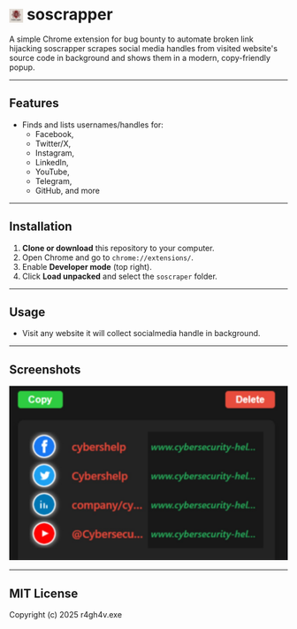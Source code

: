 # <img src="icons/icon16.png" alt="soscrapper logo" width="25" style="vertical-align:middle;"> soscrapper

A simple Chrome extension for bug bounty to automate broken link hijacking soscrapper scrapes social media handles from visited website's source code in background and shows them in a modern, copy-friendly popup.

---

## Features
- Finds and lists usernames/handles for:
  - Facebook,
  - Twitter/X,
  - Instagram,
  - LinkedIn,
  - YouTube,
  - Telegram,
  - GitHub, and more

---

## Installation
1. **Clone or download** this repository to your computer.
2. Open Chrome and go to `chrome://extensions/`.
3. Enable **Developer mode** (top right).
4. Click **Load unpacked** and select the `soscraper` folder.

---

## Usage
- Visit any website it will collect socialmedia handle in background.

---

## Screenshots
 ![Popup Example](media/ss3.jpg)


---
## MIT License
Copyright (c) 2025 r4gh4v.exe
